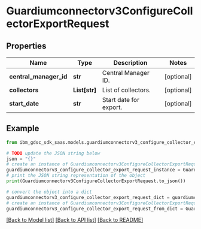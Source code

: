 # Guardiumconnectorv3ConfigureCollectorExportRequest


## Properties

Name | Type | Description | Notes
------------ | ------------- | ------------- | -------------
**central_manager_id** | **str** | Central Manager ID. | [optional] 
**collectors** | **List[str]** | List of collectors. | [optional] 
**start_date** | **str** | Start date for export. | [optional] 

## Example

```python
from ibm_gdsc_sdk_saas.models.guardiumconnectorv3_configure_collector_export_request import Guardiumconnectorv3ConfigureCollectorExportRequest

# TODO update the JSON string below
json = "{}"
# create an instance of Guardiumconnectorv3ConfigureCollectorExportRequest from a JSON string
guardiumconnectorv3_configure_collector_export_request_instance = Guardiumconnectorv3ConfigureCollectorExportRequest.from_json(json)
# print the JSON string representation of the object
print(Guardiumconnectorv3ConfigureCollectorExportRequest.to_json())

# convert the object into a dict
guardiumconnectorv3_configure_collector_export_request_dict = guardiumconnectorv3_configure_collector_export_request_instance.to_dict()
# create an instance of Guardiumconnectorv3ConfigureCollectorExportRequest from a dict
guardiumconnectorv3_configure_collector_export_request_from_dict = Guardiumconnectorv3ConfigureCollectorExportRequest.from_dict(guardiumconnectorv3_configure_collector_export_request_dict)
```
[[Back to Model list]](../README.md#documentation-for-models) [[Back to API list]](../README.md#documentation-for-api-endpoints) [[Back to README]](../README.md)


